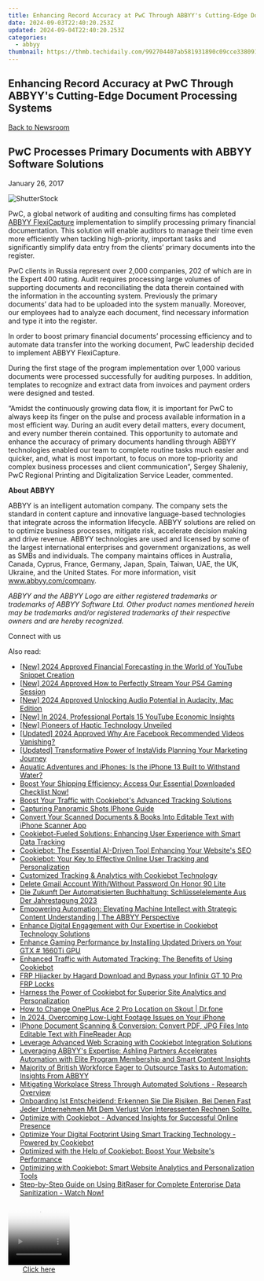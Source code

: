 ```yaml
---
title: Enhancing Record Accuracy at PwC Through ABBYY's Cutting-Edge Document Processing Systems
date: 2024-09-03T22:40:20.253Z
updated: 2024-09-04T22:40:20.253Z
categories:
  - abbyy
thumbnail: https://thmb.techidaily.com/992704407ab581931890c09cce338091c04f10f6ec09034fcef1854347c08c6c.jpg
---
```


## Enhancing Record Accuracy at PwC Through ABBYY's Cutting-Edge Document Processing Systems

[Back to Newsroom](https://tools.techidaily.com/abbyy/products/)

## PwC Processes Primary Documents with ABBYY Software Solutions

January 26, 2017

![ShutterStock](https://content.abbyy.com/-/media/project/abbyy/abbyy/branchtemplates/shutterstock_1272462163_1296-x-729.jpg?h=729&iar=0&w=1296)

PwC, a global network of auditing and consulting firms has completed [ABBYY FlexiCapture](https://tools.techidaily.com/abbyy/products/) implementation to simplify processing primary financial documentation. This solution will enable auditors to manage their time even more efficiently when tackling high-priority, important tasks and significantly simplify data entry from the clients’ primary documents into the register.

PwC clients in Russia represent over 2,000 companies, 202 of which are in the Expert 400 rating. Audit requires processing large volumes of supporting documents and reconciliating the data therein contained with the information in the accounting system. Previously the primary documents’ data had to be uploaded into the system manually. Moreover, our employees had to analyze each document, find necessary information and type it into the register.

In order to boost primary financial documents’ processing efficiency and to automate data transfer into the working document, PwC leadership decided to implement ABBYY FlexiCapture.

During the first stage of the program implementation over 1,000 various documents were processed successfully for auditing purposes. In addition, templates to recognize and extract data from invoices and payment orders were designed and tested.

“Amidst the continuously growing data flow, it is important for PwC to always keep its finger on the pulse and process available information in a most efficient way. During an audit every detail matters, every document, and every number therein contained. This opportunity to automate and enhance the accuracy of primary documents handling through ABBYY technologies enabled our team to complete routine tasks much easier and quicker, and, what is most important, to focus on more top-priority and complex business processes and client communication”, Sergey Shaleniy, PwC Regional Printing and Digitalization Service Leader, commented.

**About ABBYY**

ABBYY is an intelligent automation company. The company sets the standard in content capture and innovative language-based technologies that integrate across the information lifecycle. ABBYY solutions are relied on to optimize business processes, mitigate risk, accelerate decision making and drive revenue. ABBYY technologies are used and licensed by some of the largest international enterprises and government organizations, as well as SMBs and individuals. The company maintains offices in Australia, Canada, Cyprus, France, Germany, Japan, Spain, Taiwan, UAE, the UK, Ukraine, and the United States. For more information, visit www.abbyy.com/company.

_ABBYY and the ABBYY Logo are either registered trademarks or trademarks of ABBYY Software Ltd. Other product names mentioned herein may be trademarks and/or registered trademarks of their respective owners and are hereby recognized._

Connect with us

<ins class="adsbygoogle"
     style="display:block"
     data-ad-format="autorelaxed"
     data-ad-client="ca-pub-7571918770474297"
     data-ad-slot="1223367746"></ins>



<ins class="adsbygoogle"
     style="display:block"
     data-ad-client="ca-pub-7571918770474297"
     data-ad-slot="8358498916"
     data-ad-format="auto"
     data-full-width-responsive="true"></ins>

<span class="atpl-alsoreadstyle">Also read:</span>
<div><ul>
<li><a href="https://youtube-blog.techidaily.com/024-approved-financial-forecasting-in-the-world-of-youtube-snippet-creation/"><u>[New] 2024 Approved  Financial Forecasting in the World of YouTube Snippet Creation</u></a></li>
<li><a href="https://video-capture.techidaily.com/new-2024-approved-how-to-perfectly-stream-your-ps4-gaming-session/"><u>[New] 2024 Approved  How to Perfectly Stream Your PS4 Gaming Session</u></a></li>
<li><a href="https://remote-screen-capture.techidaily.com/new-2024-approved-unlocking-audio-potential-in-audacity-mac-edition/"><u>[New] 2024 Approved  Unlocking Audio Potential in Audacity, Mac Edition</u></a></li>
<li><a href="https://youtube-blog.techidaily.com/n-2024-professional-portals-15-youtube-economic-insights/"><u>[New] In 2024, Professional Portals  15 YouTube Economic Insights</u></a></li>
<li><a href="https://extra-guidance.techidaily.com/new-pioneers-of-haptic-technology-unveiled/"><u>[New] Pioneers of Haptic Technology Unveiled</u></a></li>
<li><a href="https://facebook-video-files.techidaily.com/updated-2024-approved-why-are-facebook-recommended-videos-vanishing/"><u>[Updated] 2024 Approved  Why Are Facebook Recommended Videos Vanishing?</u></a></li>
<li><a href="https://instagram-video-recordings.techidaily.com/updated-transformative-power-of-instavids-planning-your-marketing-journey/"><u>[Updated] Transformative Power of InstaVids  Planning Your Marketing Journey</u></a></li>
<li><a href="https://tech-recovery.techidaily.com/aquatic-adventures-and-iphones-is-the-iphone-13-built-to-withstand-water/"><u>Aquatic Adventures and iPhones: Is the iPhone 13 Built to Withstand Water?</u></a></li>
<li><a href="https://solve-manuals.techidaily.com/boost-your-shipping-efficiency-access-our-essential-downloaded-checklist-now/"><u>Boost Your Shipping Efficiency: Access Our Essential Downloaded Checklist Now!</u></a></li>
<li><a href="https://solve-manuals.techidaily.com/boost-your-traffic-with-cookiebots-advanced-tracking-solutions/"><u>Boost Your Traffic with Cookiebot's Advanced Tracking Solutions</u></a></li>
<li><a href="https://extra-resources.techidaily.com/capturing-panoramic-shots-iphone-guide/"><u>Capturing Panoramic Shots  IPhone Guide</u></a></li>
<li><a href="https://solve-manuals.techidaily.com/convert-your-scanned-documents-and-books-into-editable-text-with-iphone-scanner-app/"><u>Convert Your Scanned Documents & Books Into Editable Text with iPhone Scanner App</u></a></li>
<li><a href="https://solve-manuals.techidaily.com/cookiebot-fueled-solutions-enhancing-user-experience-with-smart-data-tracking/"><u>Cookiebot-Fueled Solutions: Enhancing User Experience with Smart Data Tracking</u></a></li>
<li><a href="https://solve-manuals.techidaily.com/cookiebot-the-essential-ai-driven-tool-enhancing-your-websites-seo/"><u>Cookiebot: The Essential AI-Driven Tool Enhancing Your Website's SEO</u></a></li>
<li><a href="https://solve-manuals.techidaily.com/cookiebot-your-key-to-effective-online-user-tracking-and-personalization/"><u>Cookiebot: Your Key to Effective Online User Tracking and Personalization</u></a></li>
<li><a href="https://solve-manuals.techidaily.com/customized-tracking-and-analytics-with-cookiebot-technology/"><u>Customized Tracking & Analytics with Cookiebot Technology</u></a></li>
<li><a href="https://unlock-android.techidaily.com/delete-gmail-account-withwithout-password-on-honor-90-lite-by-drfone-android/"><u>Delete Gmail Account With/Without Password On Honor 90 Lite</u></a></li>
<li><a href="https://solve-manuals.techidaily.com/die-zukunft-der-automatisierten-buchhaltung-schlusselelemente-aus-der-jahrestagung-2023/"><u>Die Zukunft Der Automatisierten Buchhaltung: Schlüsselelemente Aus Der Jahrestagung 2023</u></a></li>
<li><a href="https://solve-manuals.techidaily.com/empowering-automation-elevating-machine-intellect-with-strategic-content-understanding-the-abbyy-perspective/"><u>Empowering Automation: Elevating Machine Intellect with Strategic Content Understanding | The ABBYY Perspective</u></a></li>
<li><a href="https://solve-manuals.techidaily.com/enhance-digital-engagement-with-our-expertise-in-cookiebot-technology-solutions/"><u>Enhance Digital Engagement with Our Expertise in Cookiebot Technology Solutions</u></a></li>
<li><a href="https://win-dash.techidaily.com/enhance-gaming-performance-by-installing-updated-drivers-on-your-gtx-1660ti-gpu/"><u>Enhance Gaming Performance by Installing Updated Drivers on Your GTX # 1660Ti GPU</u></a></li>
<li><a href="https://solve-manuals.techidaily.com/enhanced-traffic-with-automated-tracking-the-benefits-of-using-cookiebot/"><u>Enhanced Traffic with Automated Tracking: The Benefits of Using Cookiebot</u></a></li>
<li><a href="https://bypass-frp.techidaily.com/frp-hijacker-by-hagard-download-and-bypass-your-infinix-gt-10-pro-frp-locks-by-drfone-android/"><u>FRP Hijacker by Hagard Download and Bypass your Infinix GT 10 Pro FRP Locks</u></a></li>
<li><a href="https://solve-manuals.techidaily.com/harness-the-power-of-cookiebot-for-superior-site-analytics-and-personalization/"><u>Harness the Power of Cookiebot for Superior Site Analytics and Personalization</u></a></li>
<li><a href="https://location-social.techidaily.com/how-to-change-oneplus-ace-2-pro-location-on-skout-drfone-by-drfone-virtual-android/"><u>How to Change OnePlus Ace 2 Pro Location on Skout | Dr.fone</u></a></li>
<li><a href="https://extra-support.techidaily.com/in-2024-overcoming-low-light-footage-issues-on-your-iphone/"><u>In 2024, Overcoming Low-Light Footage Issues on Your iPhone</u></a></li>
<li><a href="https://solve-manuals.techidaily.com/iphone-document-scanning-and-conversion-convert-pdf-jpg-files-into-editable-text-with-finereader-app/"><u>IPhone Document Scanning & Conversion: Convert PDF, JPG Files Into Editable Text with FineReader App</u></a></li>
<li><a href="https://solve-manuals.techidaily.com/leverage-advanced-web-scraping-with-cookiebot-integration-solutions/"><u>Leverage Advanced Web Scraping with Cookiebot Integration Solutions</u></a></li>
<li><a href="https://solve-manuals.techidaily.com/leveraging-abbyys-expertise-ashling-partners-accelerates-automation-with-elite-program-membership-and-smart-content-insights/"><u>Leveraging ABBYY's Expertise: Ashling Partners Accelerates Automation with Elite Program Membership and Smart Content Insights</u></a></li>
<li><a href="https://solve-manuals.techidaily.com/majority-of-british-workforce-eager-to-outsource-tasks-to-automation-insights-from-abbyy/"><u>Majority of British Workforce Eager to Outsource Tasks to Automation: Insights From ABBYY</u></a></li>
<li><a href="https://solve-manuals.techidaily.com/mitigating-workplace-stress-through-automated-solutions-research-overview/"><u>Mitigating Workplace Stress Through Automated Solutions - Research Overview</u></a></li>
<li><a href="https://solve-manuals.techidaily.com/onboarding-ist-entscheidend-erkennen-sie-die-risiken-bei-denen-fast-jeder-unternehmen-mit-dem-verlust-von-interessenten-rechnen-sollte/"><u>Onboarding Ist Entscheidend: Erkennen Sie Die Risiken, Bei Denen Fast Jeder Unternehmen Mit Dem Verlust Von Interessenten Rechnen Sollte.</u></a></li>
<li><a href="https://solve-manuals.techidaily.com/optimize-with-cookiebot-advanced-insights-for-successful-online-presence/"><u>Optimize with Cookiebot - Advanced Insights for Successful Online Presence</u></a></li>
<li><a href="https://solve-manuals.techidaily.com/optimize-your-digital-footprint-using-smart-tracking-technology-powered-by-cookiebot/"><u>Optimize Your Digital Footprint Using Smart Tracking Technology - Powered by Cookiebot</u></a></li>
<li><a href="https://solve-manuals.techidaily.com/optimized-with-the-help-of-cookiebot-boost-your-websites-performance/"><u>Optimized with the Help of Cookiebot: Boost Your Website's Performance</u></a></li>
<li><a href="https://solve-manuals.techidaily.com/optimizing-with-cookiebot-smart-website-analytics-and-personalization-tools/"><u>Optimizing with Cookiebot: Smart Website Analytics and Personalization Tools</u></a></li>
<li><a href="https://data-safeguard.techidaily.com/1721202651597-step-by-step-guide-on-using-bitraser-for-complete-enterprise-data-sanitization-watch-now/"><u>Step-by-Step Guide on Using BitRaser for Complete Enterprise Data Sanitization - Watch Now!</u></a></li>
</ul></div>

<!-- affiliate ads begin -->
<span id="1374819">
					<video width="125" height="125" style="cursor:pointer"
           poster="//a.impactradius-go.com/display-clicktoplayimage/1374819.png"
           onclick="if(!this.playClicked){this.play();this.setAttribute('controls',true);this.playClicked=true;}">
	   <source src="//a.impactradius-go.com/display-ad/15852-1374819">
	   <img src="//a.impactradius-go.com/display-clicktoplayimage/1374819.png" style="border: none; height: 100%; width: 100%; object-fit: contain">
	</video>
	<div style="width:125px;text-align:center"><a href="javascript:window.open(decodeURIComponent('https%3A%2F%2Fthefitville.pxf.io%2Fc%2F5597632%2F1374819%2F15852'), '_blank');void(0);">Click here</a></div>
</span>
<img height="0" width="0" src="https://imp.pxf.io/i/5597632/1374819/15852" style="position:absolute;visibility:hidden;" border="0" />
<!-- affiliate ads end -->